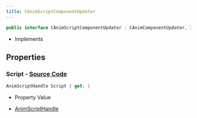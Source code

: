 ```yaml
---
title: CAnimScriptComponentUpdater
---
```


```csharp
public interface CAnimScriptComponentUpdater : CAnimComponentUpdater, ISchemaClass<CAnimComponentUpdater>, ISchemaClass<CAnimScriptComponentUpdater>, ISchemaField, ISchemaClass, INativeHandle
```

- Implements

## Properties

### **Script** - [Source Code](https://github.com/swiftly-solution/swiftlys2/blob/main/managed/src/SwiftlyS2.Generated/Schemas/Interfaces/CAnimScriptComponentUpdater.cs#L16)

```csharp
AnimScriptHandle Script { get; }
```

- Property Value

- [AnimScriptHandle](/docs/api/shared/schemadefinitions/animscripthandle)

